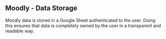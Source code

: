 Moodly - Data Storage
-----------------

Moodly data is stored in a Google Sheet authenticated to the user. Doing this ensures that data is completely owned by the user in a transparent and readable way.

